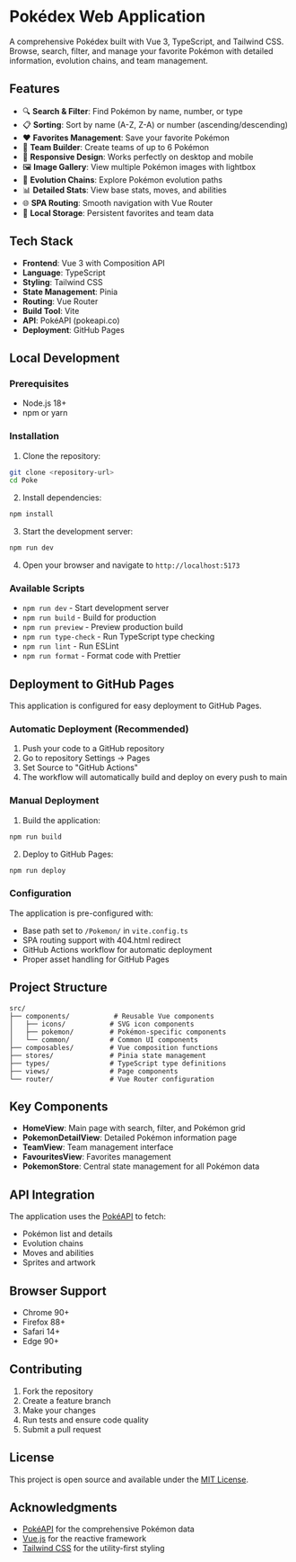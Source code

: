 # Pokédex Web Application

A comprehensive Pokédex built with Vue 3, TypeScript, and Tailwind CSS. Browse, search, filter, and manage your favorite Pokémon with detailed information, evolution chains, and team management.

## Features

- 🔍 **Search & Filter**: Find Pokémon by name, number, or type
- 📋 **Sorting**: Sort by name (A-Z, Z-A) or number (ascending/descending)
- ❤️ **Favorites Management**: Save your favorite Pokémon
- 👥 **Team Builder**: Create teams of up to 6 Pokémon
- 📱 **Responsive Design**: Works perfectly on desktop and mobile
- 🖼️ **Image Gallery**: View multiple Pokémon images with lightbox
- 🔄 **Evolution Chains**: Explore Pokémon evolution paths
- 📊 **Detailed Stats**: View base stats, moves, and abilities
- 🌐 **SPA Routing**: Smooth navigation with Vue Router
- 💾 **Local Storage**: Persistent favorites and team data

## Tech Stack

- **Frontend**: Vue 3 with Composition API
- **Language**: TypeScript
- **Styling**: Tailwind CSS
- **State Management**: Pinia
- **Routing**: Vue Router
- **Build Tool**: Vite
- **API**: PokéAPI (pokeapi.co)
- **Deployment**: GitHub Pages

## Local Development

### Prerequisites

- Node.js 18+ 
- npm or yarn

### Installation

1. Clone the repository:
```bash
git clone <repository-url>
cd Poke
```

2. Install dependencies:
```bash
npm install
```

3. Start the development server:
```bash
npm run dev
```

4. Open your browser and navigate to `http://localhost:5173`

### Available Scripts

- `npm run dev` - Start development server
- `npm run build` - Build for production
- `npm run preview` - Preview production build
- `npm run type-check` - Run TypeScript type checking
- `npm run lint` - Run ESLint
- `npm run format` - Format code with Prettier

## Deployment to GitHub Pages

This application is configured for easy deployment to GitHub Pages.

### Automatic Deployment (Recommended)

1. Push your code to a GitHub repository
2. Go to repository Settings → Pages
3. Set Source to "GitHub Actions"
4. The workflow will automatically build and deploy on every push to main

### Manual Deployment

1. Build the application:
```bash
npm run build
```

2. Deploy to GitHub Pages:
```bash
npm run deploy
```

### Configuration

The application is pre-configured with:
- Base path set to `/Pokemon/` in `vite.config.ts`
- SPA routing support with 404.html redirect
- GitHub Actions workflow for automatic deployment
- Proper asset handling for GitHub Pages

## Project Structure

```
src/
├── components/           # Reusable Vue components
│   ├── icons/           # SVG icon components
│   ├── pokemon/         # Pokémon-specific components
│   └── common/          # Common UI components
├── composables/         # Vue composition functions
├── stores/              # Pinia state management
├── types/               # TypeScript type definitions
├── views/               # Page components
└── router/              # Vue Router configuration
```

## Key Components

- **HomeView**: Main page with search, filter, and Pokémon grid
- **PokemonDetailView**: Detailed Pokémon information page
- **TeamView**: Team management interface
- **FavouritesView**: Favorites management
- **PokemonStore**: Central state management for all Pokémon data

## API Integration

The application uses the [PokéAPI](https://pokeapi.co/) to fetch:
- Pokémon list and details
- Evolution chains
- Moves and abilities
- Sprites and artwork

## Browser Support

- Chrome 90+
- Firefox 88+
- Safari 14+
- Edge 90+

## Contributing

1. Fork the repository
2. Create a feature branch
3. Make your changes
4. Run tests and ensure code quality
5. Submit a pull request

## License

This project is open source and available under the [MIT License](LICENSE).

## Acknowledgments

- [PokéAPI](https://pokeapi.co/) for the comprehensive Pokémon data
- [Vue.js](https://vuejs.org/) for the reactive framework
- [Tailwind CSS](https://tailwindcss.com/) for the utility-first styling
